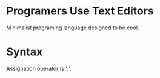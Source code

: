 # Programers Use Text Editors #

Minimalist programing language designed to be cool.

Syntax
======

Assignation operator is ':'.

